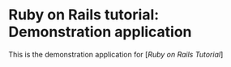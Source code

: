 # Ruby on Rails tutorial: Demonstration application

This is the demonstration application for [*Ruby on Rails Tutorial*]